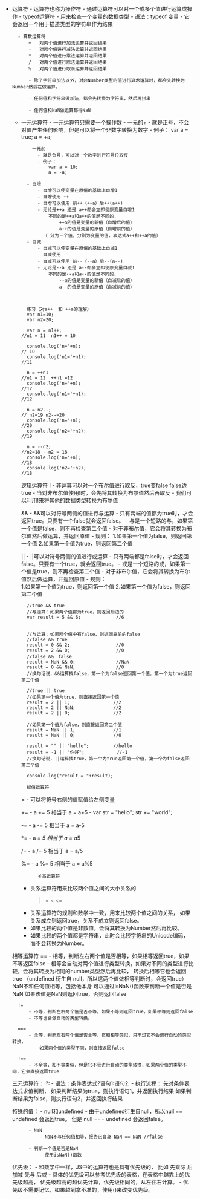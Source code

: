 - 运算符
		- 运算符也称为操作符
		- 通过运算符可以对一个或多个值进行运算或操作
		- typeof运算符
			- 用来检查一个变量的数据类型
			- 语法：typeof 变量
			- 它会返回一个用于描述类型的字符串作为结果
		
		- 算数运算符
			+	对两个值进行加法运算并返回结果
			-  	对两个值进行减法运算并返回结果
			*	对两个值进行乘法运算并返回结果
			/	对两个值进行除法运算并返回结果
			%	对两个值进行取余运算并返回结果
			
			- 除了字符串加法以外，对非Number类型的值进行算术运算时，都会先转换为Number然后在做运算。
		
			- 任何值和字符串做加法，都会先转换为字符串，然后再拼串
			
			- 任何值和NaN做运算都得NaN
	- 一元运算符
			- 一元运算符只需要一个操作数
			- 一元的+
				- 就是正号，不会对值产生任何影响，但是可以将一个非数字转换为数字
				- 例子：
					var a = true;
					a = +a;
				
			- 一元的-
				- 就是负号，可以对一个数字进行符号位取反
				- 例子：
					var a = 10;
					a = -a;
					
			- 自增
				- 自增可以使变量在原值的基础上自增1
				- 自增使用 ++
				- 自增可以使用 前++（++a）后++(a++)
				- 无论是++a 还是 a++都会立即使原变量自增1
					不同的是++a和a++的值是不同的，
						++a的值是变量的新值（自增后的值）
						a++的值是变量的原值（自增前的值）
                  （ 分为三个值，分别为变量的值，表达式a++和++a的值）
			- 自减	
				- 自减可以使变量在原值的基础上自减1
				- 自减使用 --
				- 自减可以使用 前--（--a）后--(a--)
				- 无论是--a 还是 a--都会立即使原变量自减1
					不同的是--a和a--的值是不同的，
						--a的值是变量的新值（自减后的值）
						a--的值是变量的原值（自减前的值）
			
			
			
			练习（对a++  和 ++a的理解）			
	        var n1=10;
			var n2=20;
			
			var n = n1++;                                                    //n1 = 11  n1++ = 10
			
			console.log('n='+n);                                           // 10
			console.log('n1='+n1);                                       //11
			
			n = ++n1                                                          //n1 = 12  ++n1 =12
			console.log('n='+n);                                          //12
			console.log('n1='+n1);                                      //12
			
			n = n2--;                                                           // n2=19 n2--=20
			console.log('n='+n);                                         //20
			console.log('n2='+n2);                                     //19
			
			n = --n2;                                                           //n2=18 --n2 = 18
			console.log('n='+n);                                         //18
			console.log('n2='+n2);                                     //18					
						
						
						
		逻辑运算符
		!
			- 非运算可以对一个布尔值进行取反，true变false false边true
			- 当对非布尔值使用!时，会先将其转换为布尔值然后再取反
			- 我们可以利用!来将其他的数据类型转换为布尔值
		
		&&
			- &&可以对符号两侧的值进行与运算
			- 只有两端的值都为true时，才会返回true。只要有一个false就会返回false。
			- 与是一个短路的与，如果第一个值是false，则不再检查第二个值
			- 对于非布尔值，它会将其转换为布尔值然后做运算，并返回原值
			- 规则：
					1.如果第一个值为false，则返回第一个值
					2.如果第一个值为true，则返回第二个值
		
		||
			- ||可以对符号两侧的值进行或运算
			- 只有两端都是false时，才会返回false。只要有一个true，就会返回true。
			- 或是一个短路的或，如果第一个值是true，则不再检查第二个值
			- 对于非布尔值，它会将其转换为布尔值然后做运算，并返回原值
			- 规则：	
					1.如果第一个值为true，则返回第一个值
					2.如果第一个值为false，则返回第二个值
					
					
					
			//true && true
			//与运算：如果两个值都为true，则返回后边的
			var result = 5 && 6;             //6
			
			
			//与运算：如果两个值中有false，则返回靠前的false
			//false && true
			result = 0 && 2;                 //0
			result = 2 && 0;                 //0
			//false &&　false                  
 			result = NaN && 0;               //NaN
			result = 0 && NaN;				 //0
			//换句话说，&&运算找false，第一个为false返回第一个值，第一个为true返回第二个值
			
			//true || true
			//如果第一个值为true，则直接返回第一个值
			result = 2 || 1;				//2
			result = 2 || NaN;				//2
			result = 2 || 0;				//2
			
			//如果第一个值为false，则直接返回第二个值
			result = NaN || 1;				//1
			result = NaN || 0;				//0
			
			result = "" || "hello";			//hello
			result = -1 || "你好";			//-1
			//换句话说，||运算找true，第一个为true返回第一个值，第一个为false返回第二个值
			
			console.log("result = "+result);

			赋值运算符
		= 
			- 可以将符号右侧的值赋值给左侧变量
			
		+=
			- a += 5 相当于 a = a+5
			- var str = "hello";  str += "world";
			
		-=
			- a -= 5  相当于 a = a-5
			
		*=
			- a *= 5 相当于 a = a*5
			
		/=
			- a /= 5 相当于 a = a/5	
	
		%=
			- a %= 5 相当于 a = a%5	



				关系运算符
		- 关系运算符用来比较两个值之间的大小关系的
			>
			>=
			<
			<=
		- 关系运算符的规则和数学中一致，用来比较两个值之间的关系，
			如果关系成立则返回true，关系不成立则返回false。
		- 如果比较的两个值是非数值，会将其转换为Number然后再比较。
		- 如果比较的两个值都是字符串，此时会比较字符串的Unicode编码，而不会转换为Number。

	相等运算符
		==
			- 相等，判断左右两个值是否相等，如果相等返回true，如果不等返回false
			- 相等会自动对两个值进行类型转换，如果对不同的类型进行比较，会将其转换为相同的number类型然后再比较，
				转换后相等它也会返回true
                （undefined 衍生自 null，所以这两个值做相等判断时，会返回true）
                    NaN不和任何值相等，包括他本身
			        可以通过isNaN()函数来判断一个值是否是NaN
			        如果该值是NaN则返回true，否则返回false
				
		!=
			- 不等，判断左右两个值是否不等，如果不等则返回true，如果相等则返回false
			- 不等也会做自动的类型转换。
			
		===
			- 全等，判断左右两个值是否全等，它和相等类似，只不过它不会进行自动的类型转换，
				如果两个值的类型不同，则直接返回false
				
		!==
			- 不全等，和不等类似，但是它不会进行自动的类型转换，如果两个值的类型不同，它会直接返回true



						
	三元运算符：
		?:
			- 语法：条件表达式?语句1:语句2;
			- 执行流程：
				先对条件表达式求值判断，
					如果判断结果为true，则执行语句1，并返回执行结果
					如果判断结果为false，则执行语句2，并返回执行结果


					
	特殊的值：
			- null和undefined
				- 由于undefined衍生自null，所以null == undefined 会返回true。
					但是 null === undefined 会返回false。
					
			- NaN
				- NaN不与任何值相等，报告它自身 NaN == NaN //false
				
			- 判断一个值是否是NaN
				- 使用isNaN()函数

					
	优先级：
		- 和数学中一样，JS中的运算符也是具有优先级的，
			比如 先乘除 后加减 先与 后或
		- 具体的优先级可以参考优先级的表格，在表格中越靠上的优先级越高，
			优先级越高的越优先计算，优先级相同的，从左往右计算。
		- 优先级不需要记忆，如果越到拿不准的，使用()来改变优先级。		
